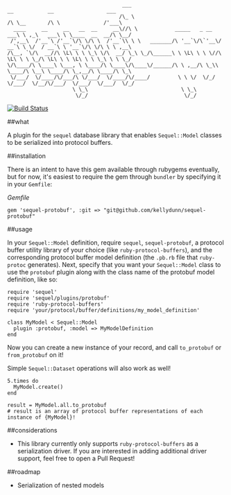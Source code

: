 ```
                                     ___                                 __           __                 ___  
                                    /\_ \                               /\ \__       /\ \              /'___\ 
  ____     __     __   __  __     __\//\ \            _____   _ __   ___\ \ ,_\   ___\ \ \____  __  __/\ \__/ 
 /',__\  /'__`\ /'__`\/\ \/\ \  /'__`\\ \ \   _______/\ '__`\/\`'__\/ __`\ \ \/  / __`\ \ '__`\/\ \/\ \ \ ,__\
/\__, `\/\  __//\ \L\ \ \ \_\ \/\  __/ \_\ \_/\______\ \ \L\ \ \ \//\ \L\ \ \ \_/\ \L\ \ \ \L\ \ \ \_\ \ \ \_/
\/\____/\ \____\ \___, \ \____/\ \____\/\____\/______/\ \ ,__/\ \_\\ \____/\ \__\ \____/\ \_,__/\ \____/\ \_\ 
 \/___/  \/____/\/___/\ \/___/  \/____/\/____/         \ \ \/  \/_/ \/___/  \/__/\/___/  \/___/  \/___/  \/_/ 
                     \ \_\                              \ \_\                                                 
                      \/_/                               \/_/                                                 

```
[![Build Status](https://drone.io/github.com/kellydunn/sequel-protobuf/status.png)](https://drone.io/github.com/kellydunn/sequel-protobuf/latest)

##what 

A plugin for the `sequel` database library that enables `Sequel::Model` classes to be serialized into protocol buffers.

##installation

There is an intent to have this gem available through rubygems eventually, but for now, it's easiest to require the gem through `bundler` by specifying it in your `Gemfile`:

*Gemfile*
```
gem 'sequel-protobuf', :git => "git@github.com/kellydunn/sequel-protobuf"
```

##usage

In your `Sequel::Model` definition, require `sequel`, `sequel-protobuf`, a protocol buffer utility library of your choice (like `ruby-protocol-buffers`), and the corresponding protocol buffer model definition (the `.pb.rb` file that `ruby-protoc` generates).  Next, specify that you want your `Sequel::Model` class to use the `protobuf` plugin along with the class name of the protobuf model definition, like so:

```
require 'sequel'
require 'sequel/plugins/protobuf'
require 'ruby-protocol-buffers'
require 'your/protocol/buffer/definitions/my_model_definition'

class MyModel < Sequel::Model
  plugin :protobuf, :model => MyModelDefinition
end
```

Now you can create a new instance of your record, and call `to_protobuf` or `from_protobuf` on it!

Simple `Sequel::Dataset` operations will also work as well!

```
5.times do 
  MyModel.create()
end

result = MyModel.all.to_protobuf
# result is an array of protocol buffer representations of each instance of {MyModel}!
```

##considerations

  - This library currently only supports `ruby-protocol-buffers` as a serialization driver.  If you are interested in adding additional driver support, feel free to open a Pull Request!

##roadmap

  - Serialization of nested models